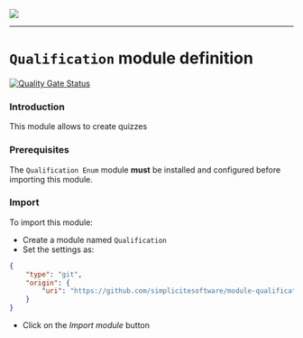 <!--
 ___ _            _ _    _ _    __
/ __(_)_ __  _ __| (_)__(_) |_ /_/
\__ \ | '  \| '_ \ | / _| |  _/ -_)
|___/_|_|_|_| .__/_|_\__|_|\__\___|
            |_| 
-->
![](https://docs.simplicite.io//logos/logo250.png)
* * *

`Qualification` module definition
============================

[![Quality Gate Status](https://sonarcloud.io/api/project_badges/measure?project=simplicite-module-qualification&metric=alert_status)](https://sonarcloud.io/dashboard?id=simplicite-module-qualification)

### Introduction

This module allows to create quizzes

### Prerequisites

The `Qualification Enum` module **must** be installed and configured before importing this module.

### Import

To import this module:

- Create a module named `Qualification`
- Set the settings as:

```json
{
	"type": "git",
	"origin": {
		"uri": "https://github.com/simplicitesoftware/module-qualification.git"
	}
}
```

- Click on the _Import module_ button

